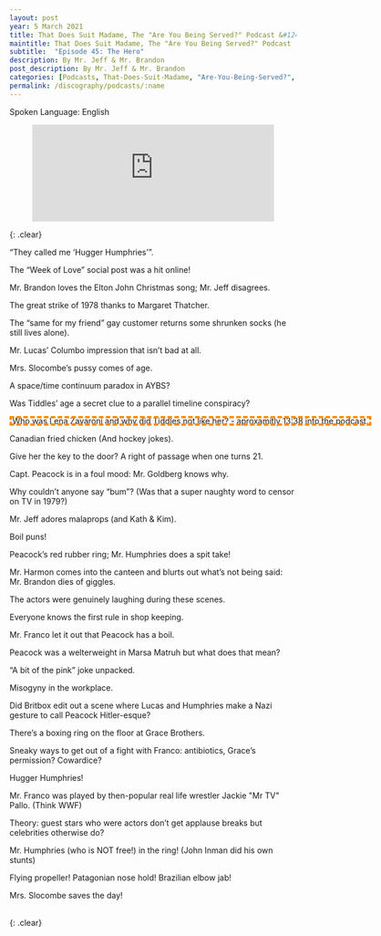 ```yaml
---
layout: post
year: 5 March 2021
title: That Does Suit Madame, The "Are You Being Served?" Podcast &#124; 5 March 2021
maintitle: That Does Suit Madame, The "Are You Being Served?" Podcast
subtitle:  "Episode 45: The Hero"
description: By Mr. Jeff & Mr. Brandon
post_description: By Mr. Jeff & Mr. Brandon
categories: [Podcasts, That-Does-Suit-Madame, "Are-You-Being-Served?", OnThisDay5March]
permalink: /discography/podcasts/:name
---
```


<p>Spoken Language: English</p>

<figure class="fig3">
<iframe src="https://www.listennotes.com/podcasts/that-does-suit/episode-45-the-hero-hLHUt7VZAka/embed/" height="170px" width="100%" style="width: 1px; min-width: 100%;" loading="lazy" frameborder="0" scrolling="no"></iframe>
</figure>

{: .clear}

“They called me ‘Hugger Humphries’”.

The “Week of Love” social post was a hit online!

Mr. Brandon loves the Elton John Christmas song; Mr. Jeff disagrees.

The great strike of 1978 thanks to Margaret Thatcher.

The “same for my friend” gay customer returns some shrunken socks (he still lives alone).

Mr. Lucas’ Columbo impression that isn’t bad at all.

Mrs. Slocombe’s pussy comes of age.

A space/time continuum paradox in AYBS?

Was Tiddles’ age a secret clue to a parallel timeline conspiracy?

<p style="outline: 4px dashed darkorange; outline-offset: -4px;width: max-content;padding: 0 5px;">Who was Lena Zavaroni and why did Tiddles not like her? - aproxamitly 13:38 into the podcast.</p>

Canadian fried chicken (And hockey jokes).

Give her the key to the door? A right of passage when one turns 21.

Capt. Peacock is in a foul mood: Mr. Goldberg knows why.

Why couldn’t anyone say “bum”? (Was that a super naughty word to censor on TV in 1979?)

Mr. Jeff adores malaprops (and Kath & Kim).

Boil puns!

Peacock’s red rubber ring; Mr. Humphries does a spit take!

Mr. Harmon comes into the canteen and blurts out what’s not being said: Mr. Brandon dies of giggles.

The actors were genuinely laughing during these scenes.

Everyone knows the first rule in shop keeping.

Mr. Franco let it out that Peacock has a boil.

Peacock was a welterweight in Marsa Matruh but what does that mean?

“A bit of the pink” joke unpacked.

Misogyny in the workplace.

Did Britbox edit out a scene where Lucas and Humphries make a Nazi gesture to call Peacock Hitler-esque?

There’s a boxing ring on the floor at Grace Brothers.

Sneaky ways to get out of a fight with Franco: antibiotics, Grace’s permission? Cowardice?

Hugger Humphries!

Mr. Franco was played by then-popular real life wrestler Jackie "Mr TV" Pallo. (Think WWF)

Theory: guest stars who were actors don’t get applause breaks but celebrities otherwise do?

Mr. Humphries (who is NOT free!) in the ring! (John Inman did his own stunts)

Flying propeller! Patagonian nose hold! Brazilian elbow jab!

Mrs. Slocombe saves the day!

<br />{: .clear}

